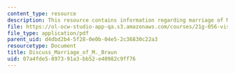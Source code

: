 ```yaml
---
content_type: resource
description: This resource contains information regarding marriage of M. Braun.
file: https://ol-ocw-studio-app-qa.s3.amazonaws.com/courses/21g-056-visual-histories-german-cinema-1945-to-present-fall-2003/07a4fde5897391a3bb52e40982c9ff76_MIT21G_056F03_marriage_of.pdf
file_type: application/pdf
parent_uid: d4dbd2b4-5f28-0e0b-04e5-2c36830c22a3
resourcetype: Document
title: Discuss_Marriage_of_M._Braun
uid: 07a4fde5-8973-91a3-bb52-e40982c9ff76
---
```

